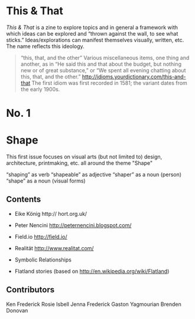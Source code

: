 This & That
======

*This & That* is a zine to explore topics and in general a framework with which ideas can be explored and “thrown against the wall, to see what sticks.” Ideas/explorations can manifest themselves visually, written, etc. The name reflects this ideology.

> “this, that, and the other” Various miscellaneous items, one thing and another, as in “He said this and that about the budget, but nothing new or of great substance,” or “We spent all evening chatting about this, that, and the other.”
http://idioms.yourdictionary.com/this-and-that
> The first idiom was first recorded in 1581; the variant dates from the early 1900s.



No. 1
======
Shape
======

This first issue focuses on visual arts (but not limited to) design, architecture, printmaking, etc. all around the theme "Shape" 

“shaping” as verb
“shapeable” as adjective
“shaper” as a noun (person)
“shape” as a noun (visual forms) 



Contents
------

* Eike König
http:// hort.org.uk/

* Peter Nencini
http://peternencini.blogspot.com/

* Field.io
http://field.io/

* Realität
http://www.realitat.com/

* Symbolic Relationships

* Flatland stories
(based on http://en.wikipedia.org/wiki/Flatland)



Contributors
------

Ken Frederick
Rosie Isbell
Jenna Frederick
Gaston Yagmourian
Brenden Donovan
